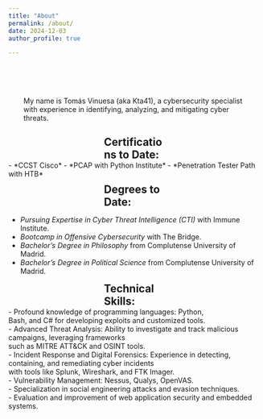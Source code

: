 ```yaml
---
title: "About"
permalink: /about/
date: 2024-12-03
author_profile: true

---
```

<br><br><br>
<p style="margin:10px 30px 0px">
My name is Tomás Vinuesa (aka Kta41), a cybersecurity specialist with experience in identifying, analyzing, and mitigating cyber threats.</p>
<br>

<h2 style="margin:10px 190px 0px"> Certifications to Date: </h2>
- *CCST Cisco* 
- *PCAP with Python Institute*
- *Penetration Tester Path with HTB*

<h2 style="margin:10px 190px 0px"> Degrees to Date: </h2>

- *Pursuing Expertise in Cyber Threat Intelligence (CTI)* with Immune Institute.
- *Bootcamp in Offensive Cybersecurity* with The Bridge.
- *Bachelor’s Degree in Philosophy* from Complutense University of Madrid.
- *Bachelor’s Degree in Political Science* from Complutense University of Madrid.

<h2 style="margin:10px 190px 0px"> Technical Skills: </h2>
- Profound knowledge of programming languages: Python,<br>
  Bash, and C# for developing exploits and customized tools.<br>
- Advanced Threat Analysis: Ability to investigate and track malicious campaigns, leveraging frameworks<br> such as MITRE ATT&CK and OSINT tools.<br>
- Incident Response and Digital Forensics: Experience in detecting, containing, and remediating cyber incidents<br> with tools like Splunk, Wireshark, and FTK Imager.<br>
- Vulnerability Management: Nessus, Qualys, OpenVAS.<br>
- Specialization in social engineering attacks and evasion techniques.<br>
- Evaluation and improvement of web application security and embedded systems.<br>
